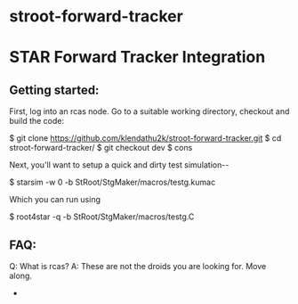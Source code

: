 # stroot-forward-tracker

# STAR Forward Tracker Integration

## Getting started:

First, log into an rcas node.  Go to a suitable working directory, checkout
and build the code:

   $ git clone https://github.com/klendathu2k/stroot-forward-tracker.git
   $ cd stroot-forward-tracker/
   $ git checkout dev
   $ cons

Next, you'll want to setup a quick and dirty test simulation--

   $ starsim -w 0 -b StRoot/StgMaker/macros/testg.kumac

Which you can run using

   $ root4star -q -b StRoot/StgMaker/macros/testg.C


## FAQ:

Q: What is rcas?
A: These are not the droids you are looking for.  Move along. 

- 

